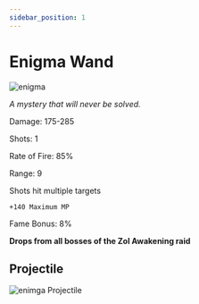 ```yaml
---
sidebar_position: 1
---
```


# Enigma Wand

![enigma](https://vwiki.valorserver.com/api/item/picture/enigma%20wand)

<i>A mystery that will never be solved.</i>

Damage: 175-285

Shots: 1

Rate of Fire: 85%

Range: 9

Shots hit multiple targets

    +140 Maximum MP

Fame Bonus: 8%

**Drops from all bosses of the Zol Awakening raid**

## Projectile

![enimga Projectile](https://cdn.discordapp.com/attachments/953134990428868629/997618202613911562/enigmawand.gif)
